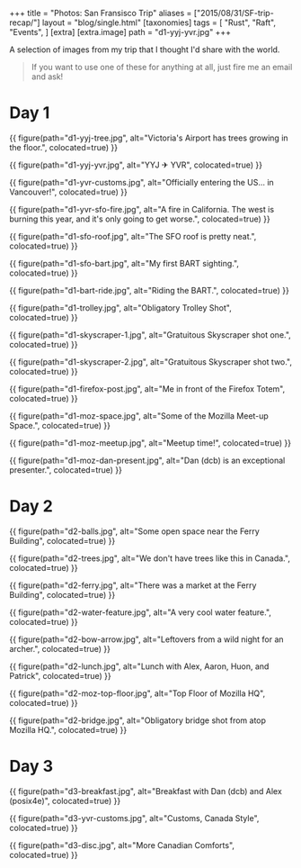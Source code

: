 +++
title = "Photos: San Fransisco Trip"
aliases = ["2015/08/31/SF-trip-recap/"]
layout = "blog/single.html"
[taxonomies]
tags = [
  "Rust",
  "Raft",
  "Events",
]
[extra]
[extra.image]
path =  "d1-yyj-yvr.jpg"
+++

A selection of images from my trip that I thought I'd share with the world.

> If you want to use one of these for anything at all, just fire me an email and ask!

<!-- more -->

# Day 1

{{ figure(path="d1-yyj-tree.jpg", alt="Victoria's Airport has trees growing in the floor.", colocated=true) }}

{{ figure(path="d1-yyj-yvr.jpg", alt="YYJ ✈ YVR", colocated=true) }}

{{ figure(path="d1-yvr-customs.jpg", alt="Officially entering the US... in Vancouver!", colocated=true) }}

{{ figure(path="d1-yvr-sfo-fire.jpg", alt="A fire in California. The west is burning this year, and it's only going to get worse.", colocated=true) }}

{{ figure(path="d1-sfo-roof.jpg", alt="The SFO roof is pretty neat.", colocated=true) }}

{{ figure(path="d1-sfo-bart.jpg", alt="My first BART sighting.", colocated=true) }}

{{ figure(path="d1-bart-ride.jpg", alt="Riding the BART.", colocated=true) }}

{{ figure(path="d1-trolley.jpg", alt="Obligatory Trolley Shot", colocated=true) }}

{{ figure(path="d1-skyscraper-1.jpg", alt="Gratuitous Skyscraper shot one.", colocated=true) }}

{{ figure(path="d1-skyscraper-2.jpg", alt="Gratuitous Skyscraper shot two.", colocated=true) }}

{{ figure(path="d1-firefox-post.jpg", alt="Me in front of the Firefox Totem", colocated=true) }}

{{ figure(path="d1-moz-space.jpg", alt="Some of the Mozilla Meet-up Space.", colocated=true) }}

{{ figure(path="d1-moz-meetup.jpg", alt="Meetup time!", colocated=true) }}

{{ figure(path="d1-moz-dan-present.jpg", alt="Dan (dcb) is an exceptional presenter.", colocated=true) }}

# Day 2

{{ figure(path="d2-balls.jpg", alt="Some open space near the Ferry Building", colocated=true) }}

{{ figure(path="d2-trees.jpg", alt="We don't have trees like this in Canada.", colocated=true) }}

{{ figure(path="d2-ferry.jpg", alt="There was a market at the Ferry Building", colocated=true) }}

{{ figure(path="d2-water-feature.jpg", alt="A very cool water feature.", colocated=true) }}

{{ figure(path="d2-bow-arrow.jpg", alt="Leftovers from a wild night for an archer.", colocated=true) }}

{{ figure(path="d2-lunch.jpg", alt="Lunch with Alex, Aaron, Huon, and Patrick", colocated=true) }}

{{ figure(path="d2-moz-top-floor.jpg", alt="Top Floor of Mozilla HQ", colocated=true) }}

{{ figure(path="d2-bridge.jpg", alt="Obligatory bridge shot from atop Mozilla HQ.", colocated=true) }}

# Day 3

{{ figure(path="d3-breakfast.jpg", alt="Breakfast with Dan (dcb) and Alex (posix4e)", colocated=true) }}

{{ figure(path="d3-yvr-customs.jpg", alt="Customs, Canada Style", colocated=true) }}

{{ figure(path="d3-disc.jpg", alt="More Canadian Comforts", colocated=true) }}
